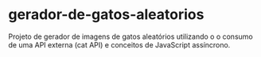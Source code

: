 # gerador-de-gatos-aleatorios
Projeto de gerador de imagens de gatos aleatórios utilizando o o consumo de uma API externa (cat API) e conceitos de JavaScript assíncrono.
